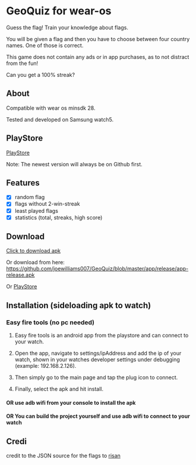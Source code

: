 # GeoQuiz for wear-os
Guess the flag! Train your knowledge about flags.

You will be given a flag and then you have to choose between four country names. One of those is correct.

This game does not contain any ads or in app purchases, as to not distract from the fun!

Can you get a 100% streak?

## About
Compatible with wear os minsdk 28.

Tested and developed on Samsung watch5.

## PlayStore
[PlayStore](https://play.google.com/store/apps/details?id=com.dev.geoquizworld)

Note: The newest version will always be on Github first.

## Features

- [x] random flag
- [x] flags without 2-win-streak
- [x] least played flags
- [x] statistics (total, streaks, high score)

## Download

[Click to download apk](https://github.com/joewilliams007/GeoQuiz/blob/master/app/release/app-release.apk?raw=true)

Or download from here: https://github.com/joewilliams007/GeoQuiz/blob/master/app/release/app-release.apk

Or [PlayStore](https://play.google.com/store/apps/details?id=com.dev.geoquizworld)

## Installation (sideloading apk to watch)

### Easy fire tools (no pc needed)

1. Easy fire tools is an android app from the playstore and can connect to your watch.

2. Open the app, navigate to settings/ipAddress and add the ip of your watch, shown in your watches developer settings under debugging (example: 192.168.2.126).

3. Then simply go to the main page and tap the plug icon to connect.

4. Finally, select the apk and hit install.

#### OR use adb wifi from your console to install the apk

#### OR You can build the project yourself and use adb wifi to connect to your watch


## Credi
credit to the JSON source for the flags to [risan](https://github.com/risan/country-flag-emoji-json)
